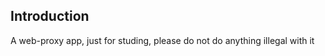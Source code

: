Introduction
------------

A web-proxy app, just for studing, please do not do anything illegal with it
